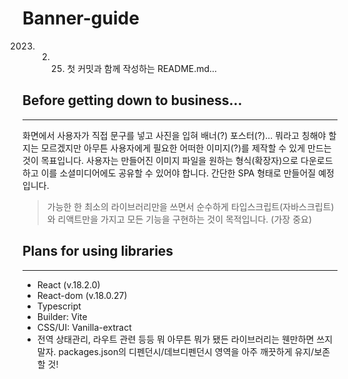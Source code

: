 # Banner-guide

2023. 2. 25. 첫 커밋과 함께 작성하는 README.md...

## Before getting down to business...

---

화면에서 사용자가 직접 문구를 넣고 사진을 입혀 배너(?) 포스터(?)... 뭐라고 칭해야 할지는 모르겠지만 아무튼 사용자에게 필요한 어떠한 이미지(?)를 제작할 수 있게 만드는 것이 목표입니다. 사용자는 만들어진 이미지 파일을 원하는 형식(확장자)으로 다운로드하고 이를 소셜미디어에도 공유할 수 있어야 합니다. 간단한 SPA 형태로 만들어질 예정입니다.

> 가능한 한 최소의 라이브러리만을 쓰면서 순수하게 타입스크립트(자바스크립트)와 리액트만을 가지고 모든 기능을 구현하는 것이 목적입니다. (가장 중요)

## Plans for using libraries

---

- React (v.18.2.0)
- React-dom (v.18.0.27)
- Typescript
- Builder: Vite
- CSS/UI: Vanilla-extract
- 전역 상태관리, 라우트 관련 등등 뭐 아무튼 뭐가 됐든 라이브러리는 웬만하면 쓰지 말자. packages.json의 디펜던시/데브디펜던시 영역을 아주 깨끗하게 유지/보존할 것!
